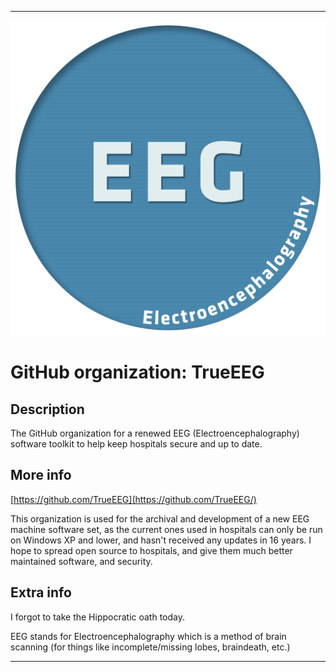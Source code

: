 
***

![EEG.png failed to load. The file may be missing or corrupt. Check the file path for errors first.](/AdditionalInfo/2/TrueEEG/EEG.png)

# GitHub organization: TrueEEG

## Description

The GitHub organization for a renewed EEG (Electroencephalography) software toolkit to help keep hospitals secure and up to date.

## More info

[https://github.com/TrueEEG](https://github.com/TrueEEG/)

This organization is used for the archival and development of a new EEG machine software set, as the current ones used in hospitals can only be run on Windows XP and lower, and hasn't received any updates in 16 years. I hope to spread open source to hospitals, and give them much better maintained software, and security.

## Extra info

I forgot to take the Hippocratic oath today.

EEG stands for Electroencephalography which is a method of brain scanning (for things like incomplete/missing lobes, braindeath, etc.)

***
